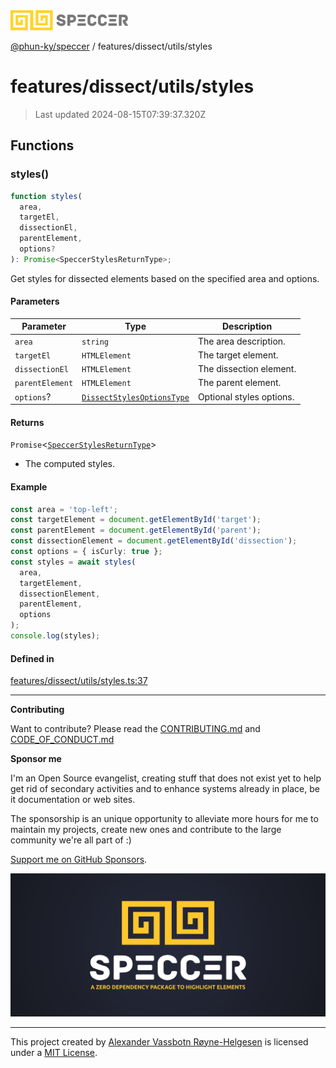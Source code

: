 <div>
  <img alt="SPECCER logo" src="https://raw.githubusercontent.com/phun-ky/speccer/main/public/logo-speccer-horizontal-colored-package.svg?raw=true" style="max-height:32px;" />
</div>

[@phun-ky/speccer](../../../README.md) / features/dissect/utils/styles

# features/dissect/utils/styles

> Last updated 2024-08-15T07:39:37.320Z

## Functions

### styles()

```ts
function styles(
  area,
  targetEl,
  dissectionEl,
  parentElement,
  options?
): Promise<SpeccerStylesReturnType>;
```

Get styles for dissected elements based on the specified area and options.

#### Parameters

| Parameter       | Type                                                                            | Description              |
| --------------- | ------------------------------------------------------------------------------- | ------------------------ |
| `area`          | `string`                                                                        | The area description.    |
| `targetEl`      | `HTMLElement`                                                                   | The target element.      |
| `dissectionEl`  | `HTMLElement`                                                                   | The dissection element.  |
| `parentElement` | `HTMLElement`                                                                   | The parent element.      |
| `options`?      | [`DissectStylesOptionsType`](../../../types/bezier.md#dissectstylesoptionstype) | Optional styles options. |

#### Returns

`Promise`\<[`SpeccerStylesReturnType`](../../../types/styles.md#speccerstylesreturntype)>

- The computed styles.

#### Example

```ts
const area = 'top-left';
const targetElement = document.getElementById('target');
const parentElement = document.getElementById('parent');
const dissectionElement = document.getElementById('dissection');
const options = { isCurly: true };
const styles = await styles(
  area,
  targetElement,
  dissectionElement,
  parentElement,
  options
);
console.log(styles);
```

#### Defined in

[features/dissect/utils/styles.ts:37](https://github.com/phun-ky/speccer/blob/main/src/features/dissect/utils/styles.ts#L37)

---

**Contributing**

Want to contribute? Please read the [CONTRIBUTING.md](https://github.com/phun-ky/speccer/blob/main/CONTRIBUTING.md) and [CODE_OF_CONDUCT.md](https://github.com/phun-ky/speccer/blob/main/CODE_OF_CONDUCT.md)

**Sponsor me**

I'm an Open Source evangelist, creating stuff that does not exist yet to help get rid of secondary activities and to enhance systems already in place, be it documentation or web sites.

The sponsorship is an unique opportunity to alleviate more hours for me to maintain my projects, create new ones and contribute to the large community we're all part of :)

[Support me on GitHub Sponsors](https://github.com/sponsors/phun-ky).

![Speccer banner, with logo and slogan: A zero dependency package to highlight elements](https://github.com/phun-ky/speccer/blob/main/public/speccer-banner.png?raw=true)

---

This project created by [Alexander Vassbotn Røyne-Helgesen](http://phun-ky.net) is licensed under a [MIT License](https://choosealicense.com/licenses/mit/).
